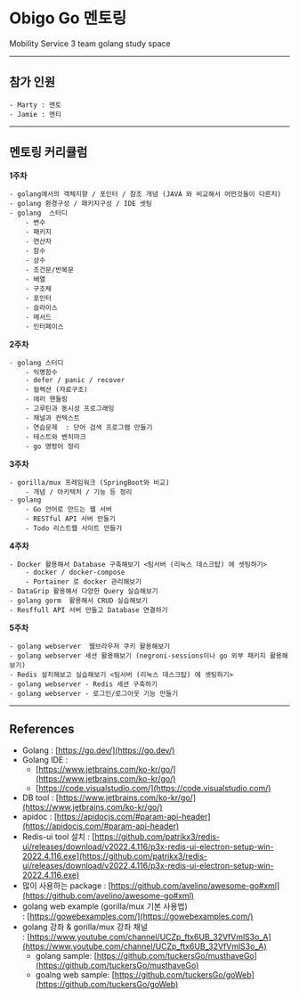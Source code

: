 # Obigo Go 멘토링
Mobility Service 3 team golang study space

------------

## 참가 인원
```
- Marty : 멘토 
- Jamie : 멘티
```
------------


## 멘토링 커리큘럼
**1주차** 
```
- golang에서의 객체지향 / 포인터 / 참조 개념 (JAVA 와 비교해서 어떤것들이 다른지)
- golang 환경구성 / 패키지구성 / IDE 셋팅
- golang  스터디
    - 변수
    - 패키지
    - 연산자
    - 함수
    - 상수
    - 조건문/반복문
    - 배열
    - 구조체
    - 포인터
    - 슬라이스
    - 메서드
    - 인터페이스
```
**2주차** 
```
- golang 스터디
    - 익명함수
    - defer / panic / recover
    - 컬렉션 (자료구조)
    - 에러 핸들링
    - 고루틴과 동시성 프로그래밍
    - 채널과 컨텍스트
    - 연습문제  : 단어 검색 프로그램 만들기
    - 테스트와 벤치마크
    - go 명령어 정리
```

**3주차** 
```
- gorilla/mux 프레임워크 (SpringBoot와 비교)
    - 개념 / 아키텍처 / 기능 등 정리
- golang
    - Go 언어로 만드는 웹 서버
    - RESTful API 서버 만들기
    - Todo 리스트웹 사이트 만들기
```

**4주차** 
```
- Docker 활용해서 Database 구축해보기 <팀서버 (리눅스 데스크탑) 에 셋팅하기>
    - docker / docker-compose
    - Portainer 로 docker 관리해보기
- DataGrip 활용해서 다양한 Query 실습해보기
- golang gorm  활용해서 CRUD 실습해보기
- Resffull API 서버 만들고 Database 연결하기
```

**5주차** 
```
- golang webserver  웹브라우저 쿠키 활용해보기
- golang webserver 세션 활용해보기 (negroni-sessions이나 go 외부 패키지 활용해보기)
- Redis 설치해보고 실습해보기 <팀서버 (리눅스 데스크탑) 에 셋팅하기>
- golang webserver - Redis 세션 구축하기
- golang webserver - 로그인/로그아웃 기능 만들기
```

------------
## References

- Golang : [https://go.dev/](https://go.dev/)
- Golang IDE :
    - [https://www.jetbrains.com/ko-kr/go/](https://www.jetbrains.com/ko-kr/go/)
    - [https://code.visualstudio.com/](https://code.visualstudio.com/)
- DB tool : [https://www.jetbrains.com/ko-kr/go/](https://www.jetbrains.com/ko-kr/go/)
- apidoc : [https://apidocjs.com/#param-api-header](https://apidocjs.com/#param-api-header)
- Redis-ui tool 설치 : [https://github.com/patrikx3/redis-ui/releases/download/v2022.4.116/p3x-redis-ui-electron-setup-win-2022.4.116.exe](https://github.com/patrikx3/redis-ui/releases/download/v2022.4.116/p3x-redis-ui-electron-setup-win-2022.4.116.exe)
- 많이 사용하는 package : [https://github.com/avelino/awesome-go#xml](https://github.com/avelino/awesome-go#xml)
- golang web example (gorilla/mux 기본 사용법) : [https://gowebexamples.com/](https://gowebexamples.com/)
- golang 강좌 & gorilla/mux 강좌 채널 : [https://www.youtube.com/channel/UCZp_ftx6UB_32VfVmlS3o_A](https://www.youtube.com/channel/UCZp_ftx6UB_32VfVmlS3o_A)
    - golang sample: [https://github.com/tuckersGo/musthaveGo](https://github.com/tuckersGo/musthaveGo)
    - goalng web sample: [https://github.com/tuckersGo/goWeb](https://github.com/tuckersGo/goWeb)
    